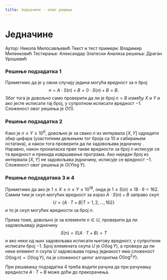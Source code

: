 ```yaml
---
title: Једначине - опис решења
---
```


# Једначине

Аутор: Никола Милосављевић
Текст и тест примери: Владимир Миленковић
Тестирање: Александар Златески
Анализа решења: Драган Урошевић

### Решење подзадатка 1
Приметимо да је у овом случају једина могућа вредност за $n$ број
$$
n = A\cdot S(n) + B = 0 \cdot S(n) + B = B.
$$
Због тога је довољно само проверити да ли је број $n=B$ између $X$ и $Y$ и ако јесте исписати тај број, у супротном исписати вредност $-1$. Сложеност овог решења је $O(1)$.

### Решење подзадатка 2
Како је $n\leq Y \leq 10^6$, довољно је за свако $n$ из интервала $[X,Y]$ одредити збир цифара (узастопним дељењем тог броја са $10$ и сабирањем остатака), а након тога проверити да ли задовољава једначину . Наравно, након проналаска прве такве вредности за број $n$ исписује се та вредност и прекида извршавање програма. Ако ниједан број из интервала $[X,Y]$ не задовољава једначину, исписује се вредност $-1$. Сложеност овог решења је $O(Y\log Y)$.

### Решење подзадатака 3 и 4
Приметимо да ако је $1\leq X \leq n \leq Y \leq 10^{18}$, онда је $1 \leq S(n) \leq 18 \cdot 9 = 162$. Самим тим je скуп могућих вредност за израз $A\cdot S(n) +B$ заправо скуп
$$
U = \{A\cdot T + B|T = 1, 2, \dots, 162\}
$$
и то је скуп могућих вредности за број $n$.

Према томе, довољно је за елементе $n\in U$, проверити да ли задовољавају једначину 
$$
S(n) = S(A\cdot T + B) = T
$$
и ако неки од њих задовољава исписати његову вредност, у супротном исписати број $-1$. Број елемената скупа $U$ је $O(\log Y)$, а провера да ли неки елемент $n$ скупа $U$ задовољава горњу једнакост има сложеност $O(\log n)=O(\log Y)$, па је сложеност целог алгоритма $O(\log^2 Y)$. 

При решавању подзадатка 4 треба водити рачуна да при рачунању вредности $A\cdot T + B$ може доћи до прекорачења.  

